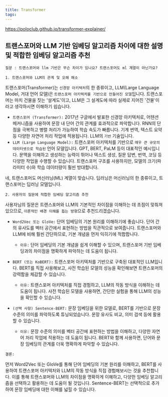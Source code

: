 ```yaml
---
title: Transformer
tags:
---
```


https://poloclub.github.io/transformer-explainer/


## 트랜스포머와 LLM 기반 임베딩 알고리즘 차이에 대한 설명 및 적합한 임베딩 알고리즘 추천

` 질문 : 트랜스포머와 llm 기반은 무슨 차이가 있나요? 트랜스포머도 ml 계열이 아닌가요? `

`1. 트랜스포머와 LLM의 관계 및 오해 해소`

트랜스포머(Transformer)는 `신경망 아키텍처`의 한 종류이고, LLM(Large Language Model, 거대 언어 모델)은 `트랜스포머 아키텍처를 기반으로 만들어진 모델`입니다.  트랜스포머는 마치 건물을 짓는 '설계도'이고, LLM은 그 설계도에 따라 실제로 지어진 '건물'이라고 생각하시면 이해하기 쉽습니다.

*   `트랜스포머 (Transformer):`  2017년 구글에서 발표한 신경망 아키텍처로, 어텐션 메커니즘을 사용하여 문장 내 단어 간의 관계를 효과적으로 파악합니다.  RNN의 단점을 극복하고 병렬 처리가 가능하여 학습 속도가 빠릅니다.  기계 번역, 텍스트 요약 등 다양한 자연어 처리 작업에 적용됩니다.  LLM의 `기반` 기술입니다.
*   `LLM (Large Language Model):`  트랜스포머 아키텍처를 기반으로 `매우 큰 규모의 데이터셋으로 학습된` 언어 모델입니다.  GPT, BERT, PaLM 등이 대표적인 예시입니다.  문맥을 이해하고 생성하는 능력이 뛰어나 텍스트 생성, 질문 답변, 번역, 코딩 등 다양한 작업을 수행할 수 있습니다. 트랜스포머 구조를 사용하지만, 모델의 크기(파라미터 수)와 학습 데이터량이 훨씬 방대합니다.

네, 트랜스포머도 머신러닝(ML) 계열이 맞습니다.  딥러닝은 머신러닝의 한 종류이고, 트랜스포머는 딥러닝 모델입니다.

`2. 사용자의 질문에 적합한 임베딩 알고리즘 추천`

사용자님의 질문은 트랜스포머와 LLM의 기본적인 차이점을 이해하는 데 초점이 맞춰져 있으므로, `이론적인 배경 이해를 돕는 방향`으로 추천드리겠습니다.

*   `Word2Vec 또는 GloVe:`  단어 임베딩의 기본 원리를 이해하기에 좋습니다.  단어 간의 유사도를 벡터 공간에서 표현하는 방법을 직관적으로 보여줍니다.  트랜스포머와 LLM에 비해 훨씬 간단하므로, 기본 개념을 먼저 익히기에 적합합니다.
    *   `이유:`  단어 임베딩의 기본 개념을 쉽게 이해할 수 있으며, 트랜스포머 기반 임베딩과의 차이점을 명확하게 파악하는 데 도움이 됩니다.

*   `BERT (또는 KoBERT):`  트랜스포머 아키텍처를 기반으로 구축된 대표적인 LLM입니다. BERT를 직접 사용해보고, 사전 학습된 모델의 성능을 확인해보면 트랜스포머의 강력함을 체감할 수 있습니다.
    *   `이유:`  트랜스포머 아키텍처를 직접 경험하고, LLM의 작동 방식을 이해하는 데 도움이 됩니다. 사전 학습된 모델을 사용하면, 간단한 실험을 통해 LLM의 성능을 확인할 수 있습니다.

*   `(선택 사항) Sentence-BERT:`  문장 임베딩을 위한 모델로, BERT를 기반으로 문장 수준의 의미를 파악하도록 튜닝되었습니다.  문장 유사도 비교, 의미 검색 등에 활용할 수 있습니다.
    *   `이유:`  문장 수준의 의미를 벡터 공간에 표현하는 방법을 이해하고, 다양한 자연어 처리 작업에 적용하는 데 도움이 됩니다. BERT와 함께 사용하면, 단어와 문장 임베딩의 관계를 더욱 명확하게 파악할 수 있습니다.

`결론:`

먼저 Word2Vec 또는 GloVe를 통해 단어 임베딩의 기본 원리를 이해하고, BERT를 사용하여 트랜스포머 아키텍처와 LLM의 작동 방식을 직접 경험해보시는 것을 추천합니다. 이를 통해 트랜스포머와 LLM의 차이점을 명확하게 이해하고, 다양한 임베딩 알고리즘을 선택하고 활용하는 데 도움이 될 것입니다. Sentence-BERT는 선택적으로 추가하여 문장 임베딩에 대한 이해를 넓힐 수 있습니다.